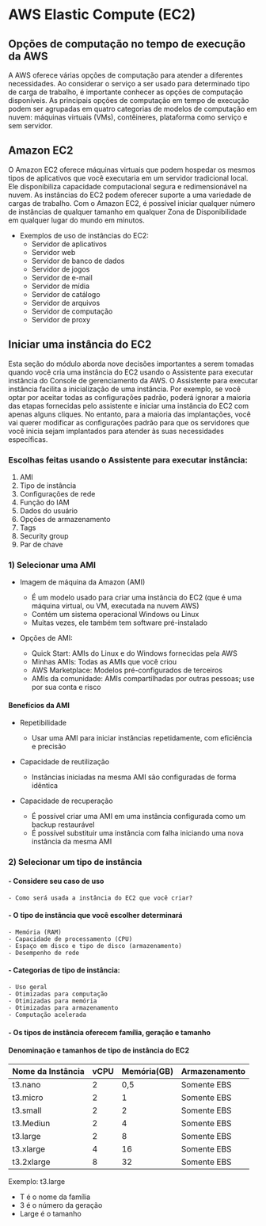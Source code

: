 # AWS Elastic Compute (EC2)
## Opções de computação no tempo de execução da AWS
A AWS oferece várias opções de computação para atender a diferentes necessidades. Ao considerar o serviço a ser usado para determinado tipo de carga de trabalho, é importante conhecer as opções de computação disponíveis.
As principais opções de computação em tempo de execução podem ser agrupadas em quatro categorias de modelos de computação em nuvem: máquinas virtuais (VMs), contêineres, plataforma como serviço e sem servidor.

## Amazon EC2
O Amazon EC2 oferece máquinas virtuais que podem hospedar os mesmos tipos de aplicativos que você executaria em um servidor tradicional local. 
Ele disponibiliza capacidade computacional segura e redimensionável na nuvem. 
As instâncias do EC2 podem oferecer suporte a uma variedade de cargas de trabalho.
Com o Amazon EC2, é possível iniciar qualquer número de instâncias de qualquer tamanho em qualquer Zona de Disponibilidade em qualquer lugar do mundo em minutos. 

- Exemplos de uso de instâncias do EC2:
    - Servidor de aplicativos
    - Servidor web
    - Servidor de banco de dados
    - Servidor de jogos
    - Servidor de e-mail
    - Servidor de mídia
    - Servidor de catálogo
    - Servidor de arquivos
    - Servidor de computação
    - Servidor de proxy

      
## Iniciar uma instância do EC2
Esta seção do módulo aborda nove decisões importantes a serem tomadas quando você cria uma instância do EC2 usando o Assistente para executar instância do Console de gerenciamento da AWS.
O Assistente para executar instância facilita a inicialização de uma instância. Por exemplo, se você optar por aceitar todas as configurações padrão, poderá ignorar a maioria das etapas fornecidas pelo assistente e iniciar uma instância do EC2 com apenas alguns cliques.
No entanto, para a maioria das implantações, você vai querer modificar as configurações padrão para que os servidores que você inicia sejam implantados para atender às suas necessidades específicas.

### Escolhas feitas usando o Assistente para executar instância:
1. AMI
2. Tipo de instância
3. Configurações de rede
4. Função do IAM
5. Dados do usuário
6. Opções de armazenamento
7. Tags
8. Security group
9. Par de chave

###  1) Selecionar uma AMI
- Imagem de máquina da Amazon (AMI)
    - É um modelo usado para criar uma instância do EC2 (que é uma máquina virtual, ou VM, executada na nuvem AWS)
    - Contém um sistema operacional Windows ou Linux
    - Muitas vezes, ele também tem software pré-instalado

- Opções de AMI:
     - Quick Start: AMIs do Linux e do Windows fornecidas pela AWS
     - Minhas AMIs: Todas as AMIs que você criou
     - AWS Marketplace: Modelos pré-configurados de terceiros 
     - AMIs da comunidade: AMIs compartilhadas por outras pessoas; use por sua conta e risco


#### Benefícios da AMI
- Repetibilidade
    - Usar uma AMI para iniciar instâncias repetidamente, com eficiência e precisão
 
- Capacidade de reutilização
    - Instâncias iniciadas na mesma AMI são configuradas de forma idêntica
 
- Capacidade de recuperação
    - É possível criar uma AMI em uma instância configurada como um backup restaurável
    - É possível substituir uma instância com falha iniciando uma nova instância da mesma AMI
 

### 2) Selecionar um tipo de instância
#### - Considere seu caso de uso 
    - Como será usada a instância do EC2 que você criar?
#### - O tipo de instância que você escolher determinará 
    - Memória (RAM) 
    - Capacidade de processamento (CPU) 
    - Espaço em disco e tipo de disco (armazenamento) 
    - Desempenho de rede
#### - Categorias de tipo de instância: 
    - Uso geral 
    - Otimizadas para computação 
    - Otimizadas para memória 
    - Otimizadas para armazenamento 
    - Computação acelerada
#### - Os tipos de instância oferecem família, geração e tamanho 

#### Denominação e tamanhos de tipo de instância do EC2 

| Nome da Instância | vCPU | Memória(GB) | Armazenamento |
|-------------------|------|-------------|---------------|
| t3.nano | 2 | 0,5 | Somente EBS |
| t3.micro | 2 | 1 | Somente EBS |
| t3.small | 2 | 2 | Somente EBS |
| t3.Mediun | 2 | 4 | Somente EBS |
| t3.large | 2 | 8 | Somente EBS |
| t3.xlarge | 4 | 16 | Somente EBS |
| t3.2xlarge | 8 | 32 | Somente EBS |


Exemplo: t3.large  
- T é o nome da família 
- 3 é o número da geração 
- Large é o tamanho


